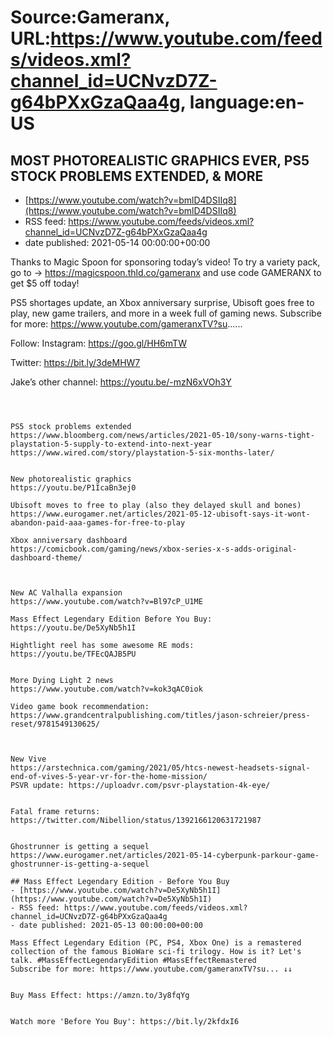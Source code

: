 # Source:Gameranx, URL:https://www.youtube.com/feeds/videos.xml?channel_id=UCNvzD7Z-g64bPXxGzaQaa4g, language:en-US

## MOST PHOTOREALISTIC GRAPHICS EVER, PS5 STOCK PROBLEMS EXTENDED, & MORE
 - [https://www.youtube.com/watch?v=bmlD4DSIIq8](https://www.youtube.com/watch?v=bmlD4DSIIq8)
 - RSS feed: https://www.youtube.com/feeds/videos.xml?channel_id=UCNvzD7Z-g64bPXxGzaQaa4g
 - date published: 2021-05-14 00:00:00+00:00

Thanks to Magic Spoon for sponsoring today’s video! To try a variety pack, go to → https://magicspoon.thld.co/gameranx  and use code GAMERANX to get $5 off today!

PS5 shortages update, an Xbox anniversary surprise, Ubisoft goes free to play, new game trailers, and more in a week full of gaming news.
Subscribe for more: https://www.youtube.com/gameranxTV?su......


Follow:
 Instagram: https://goo.gl/HH6mTW​​​​​​​

Twitter: https://bit.ly/3deMHW7​​​​​​​

Jake’s other channel:
https://youtu.be/-mzN6xVOh3Y



 ~~~~STORIES~~~~



PS5 stock problems extended
https://www.bloomberg.com/news/articles/2021-05-10/sony-warns-tight-playstation-5-supply-to-extend-into-next-year
https://www.wired.com/story/playstation-5-six-months-later/


New photorealistic graphics
https://youtu.be/P1IcaBn3ej0

Ubisoft moves to free to play (also they delayed skull and bones)
https://www.eurogamer.net/articles/2021-05-12-ubisoft-says-it-wont-abandon-paid-aaa-games-for-free-to-play

Xbox anniversary dashboard
https://comicbook.com/gaming/news/xbox-series-x-s-adds-original-dashboard-theme/



New AC Valhalla expansion
https://www.youtube.com/watch?v=Bl97cP_U1ME

Mass Effect Legendary Edition Before You Buy:
https://youtu.be/De5XyNb5h1I

Hightlight reel has some awesome RE mods: 
https://youtu.be/TFEcQAJB5PU


More Dying Light 2 news
 https://www.youtube.com/watch?v=kok3qAC0iok

Video game book recommendation: 
https://www.grandcentralpublishing.com/titles/jason-schreier/press-reset/9781549130625/



New Vive
https://arstechnica.com/gaming/2021/05/htcs-newest-headsets-signal-end-of-vives-5-year-vr-for-the-home-mission/
PSVR update: https://uploadvr.com/psvr-playstation-4k-eye/


Fatal frame returns:
https://twitter.com/Nibellion/status/1392166120631721987


Ghostrunner is getting a sequel
https://www.eurogamer.net/articles/2021-05-14-cyberpunk-parkour-game-ghostrunner-is-getting-a-sequel

## Mass Effect Legendary Edition - Before You Buy
 - [https://www.youtube.com/watch?v=De5XyNb5h1I](https://www.youtube.com/watch?v=De5XyNb5h1I)
 - RSS feed: https://www.youtube.com/feeds/videos.xml?channel_id=UCNvzD7Z-g64bPXxGzaQaa4g
 - date published: 2021-05-13 00:00:00+00:00

Mass Effect Legendary Edition (PC, PS4, Xbox One) is a remastered collection of the famous BioWare sci-fi trilogy. How is it? Let's talk. #MassEffectLegendaryEdition #MassEffectRemastered
Subscribe for more: https://www.youtube.com/gameranxTV?su... ↓↓


Buy Mass Effect: https://amzn.to/3y8fqYg


Watch more 'Before You Buy': https://bit.ly/2kfdxI6​

